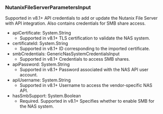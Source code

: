 ### NutanixFileServerParametersInput
Supported in v8.1+
  API credentials to add or update the Nutanix File Server with API integration. Also contains credentials for SMB share access.

- apiCertificate: System.String
  - Supported in v8.1+
      TLS certification to validate the NAS system.
- certificateId: System.String
  - Supported in v8.1+
      ID corresponding to the imported certificate.
- smbCredentials: GenericNasSystemCredentialsInput
  - Supported in v8.1+
      Credentials to access SMB shares.
- apiPassword: System.String
  - Supported in v8.1+
      Password associated with the NAS API user account.
- apiUsername: System.String
  - Supported in v8.1+
      Username to access the vendor-specific NAS API.
- hasSmbSupport: System.Boolean
  - Required. Supported in v8.1+
      Specifies whether to enable SMB for the NAS system.
